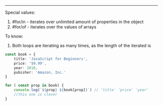 ***
Special values:
1. #for/in - iterates over unlimited amount of properties in the object 
2. #for/of - iterates over the values of arrays

To know:
1. Both loops are iterating as many times, as the length of the iterated is  
```ts
const book = {
	title: 'JavaScript for Beginners',
	price: '$9.99', 
	year: 2018,
	pubisher: 'Amazon, Inc.'
}

for ( const prop in book) {
	console.log(`${prop} ${book[prop]}`) // 'title' 'price' 'year'
	//this one is clever
}
```